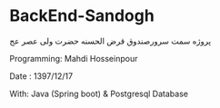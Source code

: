 # BackEnd-Sandogh

پروژه سمت سرورصندوق قرض الحسنه حضرت ولی عصر عج


Programming: Mahdi Hosseinpour

Date : 1397/12/17

With: Java (Spring boot) & Postgresql Database
